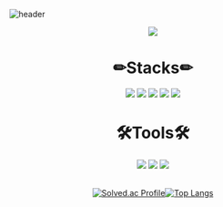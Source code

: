 <!--
**Gukss/Gukss** is a ✨ _special_ ✨ repository because its `README.md` (this file) appears on your GitHub profile.

Here are some ideas to get you started:

- 🔭 I’m currently working on ...
- 🌱 I’m currently learning ...
- 👯 I’m looking to collaborate on ...
- 🤔 I’m looking for help with ...
- 💬 Ask me about ...
- 📫 How to reach me: ...
- 😄 Pronouns: ...
- ⚡ Fun fact: ...
-->
![header](https://capsule-render.vercel.app/api?type=waving&color=ECEBF3&height=300&width=2000&section=header&text=I'm%20Gukss&fontSize=90&animation=fadeIn&fontAlignY=38&desc=Hello&descAlignY=51&descAlign=62)

<div align="center">
    <a href="https://bit.ly/GukssPort"><img src="https://img.shields.io/badge/-Portfolio-000000?style=flat-square&logo=Notion&logoColor=white"/></a>
  <h1>✏Stacks✏</h1>  
  <img src="https://img.shields.io/badge/Java-007396?style=for-the-badge&logo=JAVA&logoColor=000"/>
  <img src="https://img.shields.io/badge/Spring-6DB33F?style=for-the-badge&logo=Spring&logoColor=000"/>
  <img src="https://img.shields.io/badge/SpringBoot-6DB33F?style=for-the-badge&logo=SpringBoot&logoColor=000"/>
  <img src="https://img.shields.io/badge/JavaScript-F7DF1E?style=for-the-badge&logo=javascript&logoColor=000"/>
  <img src="https://img.shields.io/badge/React-61DAFB?style=for-the-badge&logo=react&logoColor=000"/>
  <br>
<!--
  <img src="https://img.shields.io/badge/python-3776AB?style=for-the-badge&logo=python&logoColor=FFF"/>
  <img src="https://img.shields.io/badge/c-A8B9CC?style=for-the-badge&logo=c&logoColor=000"/>
-->
  <h1>🛠Tools🛠</h1>
  <img src="https://img.shields.io/badge/Github-181717?style=for-the-badge&logo=Github&logoColor=fff"/>
  <img src="https://img.shields.io/badge/Figma-F24E1E?style=for-the-badge&logo=Figma&logoColor=000"/>   
  <img src="https://img.shields.io/badge/Notion-000000?style=for-the-badge&logo=Notion&logoColor=fff"/>   
  <br><br>
  
  [![Solved.ac Profile](http://mazassumnida.wtf/api/v2/generate_badge?boj=dongkuk97)](https://solved.ac/dongkuk97/)[![Top Langs](https://github-readme-stats.vercel.app/api/top-langs/?username=Gukss&layout=compact)](https://github.com/Gukss/github-readme-stats)
  <!--[![Gukss's github stats](https://github-readme-stats.vercel.app/api?username=Gukss)](https://github.com/anuraghazra/github-readme-stats)-->
</div>
